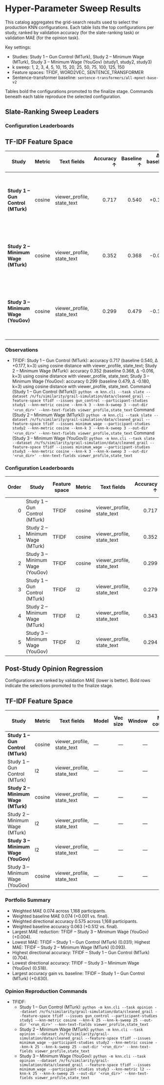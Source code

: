 # Hyper-Parameter Sweep Results

This catalog aggregates the grid-search results used to select the production KNN configurations. Each table lists the top configurations per study, ranked by validation accuracy (for the slate-ranking task) or validation MAE (for the opinion task).

Key settings:
- Studies: Study 1 – Gun Control (MTurk), Study 2 – Minimum Wage (MTurk), Study 3 – Minimum Wage (YouGov) (study1, study2, study3)
- k sweep: 1, 2, 3, 4, 5, 10, 15, 20, 25, 50, 75, 100, 125, 150
- Feature spaces: TFIDF, WORD2VEC, SENTENCE_TRANSFORMER
- Sentence-transformer baseline: `sentence-transformers/all-mpnet-base-v2`

Tables bold the configurations promoted to the finalize stage. Commands beneath each table reproduce the selected configuration.


## Slate-Ranking Sweep Leaders

### Configuration Leaderboards

## TF-IDF Feature Space

| Study | Metric | Text fields | Accuracy ↑ | Baseline ↑ | Δ vs baseline ↑ | Best k | Eligible | Command |
| --- | --- | --- | ---: | ---: | ---: | ---: | ---: | --- |
| **Study 1 – Gun Control (MTurk)** | cosine | viewer_profile, state_text | 0.717 | 0.540 | +0.177 | 3 | 548 | `python -m knn.cli --task slate --dataset /n/fs/similarity/grail-simulation/data/cleaned_grail --feature-space tfidf --issues gun_control --participant-studies study1 --knn-metric cosine --knn-k 3 --knn-k-sweep 3 --out-dir '<run_dir>' --knn-text-fields viewer_profile,state_text` |
| **Study 2 – Minimum Wage (MTurk)** | cosine | viewer_profile, state_text | 0.352 | 0.368 | -0.016 | 3 | 671 | `python -m knn.cli --task slate --dataset /n/fs/similarity/grail-simulation/data/cleaned_grail --feature-space tfidf --issues minimum_wage --participant-studies study2 --knn-metric cosine --knn-k 3 --knn-k-sweep 3 --out-dir '<run_dir>' --knn-text-fields viewer_profile,state_text` |
| **Study 3 – Minimum Wage (YouGov)** | cosine | viewer_profile, state_text | 0.299 | 0.479 | -0.180 | 3 | 1,200 | `python -m knn.cli --task slate --dataset /n/fs/similarity/grail-simulation/data/cleaned_grail --feature-space tfidf --issues minimum_wage --participant-studies study3 --knn-metric cosine --knn-k 3 --knn-k-sweep 3 --out-dir '<run_dir>' --knn-text-fields viewer_profile,state_text` |


### Observations

- TFIDF: Study 1 – Gun Control (MTurk): accuracy 0.717 (baseline 0.540, Δ +0.177, k=3) using cosine distance with viewer_profile, state_text; Study 2 – Minimum Wage (MTurk): accuracy 0.352 (baseline 0.368, Δ -0.016, k=3) using cosine distance with viewer_profile, state_text; Study 3 – Minimum Wage (YouGov): accuracy 0.299 (baseline 0.479, Δ -0.180, k=3) using cosine distance with viewer_profile, state_text.
  Command (Study 1 – Gun Control (MTurk)): `python -m knn.cli --task slate --dataset /n/fs/similarity/grail-simulation/data/cleaned_grail --feature-space tfidf --issues gun_control --participant-studies study1 --knn-metric cosine --knn-k 3 --knn-k-sweep 3 --out-dir '<run_dir>' --knn-text-fields viewer_profile,state_text`
  Command (Study 2 – Minimum Wage (MTurk)): `python -m knn.cli --task slate --dataset /n/fs/similarity/grail-simulation/data/cleaned_grail --feature-space tfidf --issues minimum_wage --participant-studies study2 --knn-metric cosine --knn-k 3 --knn-k-sweep 3 --out-dir '<run_dir>' --knn-text-fields viewer_profile,state_text`
  Command (Study 3 – Minimum Wage (YouGov)): `python -m knn.cli --task slate --dataset /n/fs/similarity/grail-simulation/data/cleaned_grail --feature-space tfidf --issues minimum_wage --participant-studies study3 --knn-metric cosine --knn-k 3 --knn-k-sweep 3 --out-dir '<run_dir>' --knn-text-fields viewer_profile,state_text`


### Configuration Leaderboards

| Order | Study | Feature space | Metric | Text fields | Accuracy ↑ | Baseline ↑ | Δ vs baseline ↑ | Best k | Eligible |
| ---: | --- | --- | --- | --- | ---: | ---: | ---: | ---: | ---: |
| 0 | Study 1 – Gun Control (MTurk) | TFIDF | cosine | viewer_profile, state_text | 0.717 | 0.540 | +0.177 | 3 | 548 |
| 1 | Study 2 – Minimum Wage (MTurk) | TFIDF | cosine | viewer_profile, state_text | 0.352 | 0.368 | -0.016 | 3 | 671 |
| 2 | Study 3 – Minimum Wage (YouGov) | TFIDF | cosine | viewer_profile, state_text | 0.299 | 0.479 | -0.180 | 3 | 1,200 |
| 3 | Study 1 – Gun Control (MTurk) | TFIDF | l2 | viewer_profile, state_text | 0.279 | 0.540 | -0.261 | 3 | 548 |
| 4 | Study 2 – Minimum Wage (MTurk) | TFIDF | l2 | viewer_profile, state_text | 0.343 | 0.368 | -0.025 | 3 | 671 |
| 5 | Study 3 – Minimum Wage (YouGov) | TFIDF | l2 | viewer_profile, state_text | 0.294 | 0.479 | -0.185 | 3 | 1,200 |


## Post-Study Opinion Regression

Configurations are ranked by validation MAE (lower is better). Bold rows indicate the selections promoted to the finalize stage.

## TF-IDF Feature Space

| Study | Metric | Text fields | Model | Vec size | Window | Min count | Accuracy ↑ | Baseline ↑ | Δ vs baseline ↑ | Best k | Eligible | MAE ↓ | Δ vs baseline ↓ | RMSE ↓ | R² ↑ | Participants |
| --- | --- | --- | --- | ---: | ---: | ---: | ---: | ---: | ---: | ---: | ---: | ---: | ---: | ---: | ---: | ---: |
| **Study 1 – Gun Control (MTurk)** | cosine | viewer_profile, state_text | — | — | — | — | 0.704 | 0.074 | +0.630 | 25 | 162 | 0.031 | -0.006 | 0.038 | 0.982 | 162 |
| Study 1 – Gun Control (MTurk) | l2 | viewer_profile, state_text | — | — | — | — | 0.704 | 0.074 | +0.630 | 25 | 162 | 0.031 | -0.006 | 0.038 | 0.982 | 162 |
| **Study 2 – Minimum Wage (MTurk)** | cosine | viewer_profile, state_text | — | — | — | — | 0.533 | 0.061 | +0.473 | 25 | 165 | 0.093 | -0.003 | 0.128 | 0.786 | 165 |
| Study 2 – Minimum Wage (MTurk) | l2 | viewer_profile, state_text | — | — | — | — | 0.533 | 0.061 | +0.473 | 25 | 165 | 0.093 | -0.003 | 0.128 | 0.786 | 165 |
| **Study 3 – Minimum Wage (YouGov)** | l2 | viewer_profile, state_text | — | — | — | — | 0.525 | 0.058 | +0.467 | 25 | 257 | 0.088 | +0.004 | 0.126 | 0.766 | 257 |
| Study 3 – Minimum Wage (YouGov) | cosine | viewer_profile, state_text | — | — | — | — | 0.518 | 0.058 | +0.459 | 25 | 257 | 0.088 | +0.004 | 0.126 | 0.766 | 257 |

### Portfolio Summary

- Weighted MAE 0.074 across 1,168 participants.
- Weighted baseline MAE 0.074 (+0.001 vs. final).
- Weighted directional accuracy 0.575 across 1,168 participants.
- Weighted baseline accuracy 0.063 (+0.512 vs. final).
- Largest MAE reduction: TFIDF – Study 3 – Minimum Wage (YouGov) (+0.004).
- Lowest MAE: TFIDF – Study 1 – Gun Control (MTurk) (0.031); Highest MAE: TFIDF – Study 2 – Minimum Wage (MTurk) (0.093).
- Highest directional accuracy: TFIDF – Study 1 – Gun Control (MTurk) (0.704).
- Lowest directional accuracy: TFIDF – Study 3 – Minimum Wage (YouGov) (0.518).
- Largest accuracy gain vs. baseline: TFIDF – Study 1 – Gun Control (MTurk) (+0.630).

### Opinion Reproduction Commands

- TFIDF:
  - Study 1 – Gun Control (MTurk): `python -m knn.cli --task opinion --dataset /n/fs/similarity/grail-simulation/data/cleaned_grail --feature-space tfidf --issues gun_control --participant-studies study1 --knn-metric cosine --knn-k 25 --knn-k-sweep 25 --out-dir '<run_dir>' --knn-text-fields viewer_profile,state_text`
  - Study 2 – Minimum Wage (MTurk): `python -m knn.cli --task opinion --dataset /n/fs/similarity/grail-simulation/data/cleaned_grail --feature-space tfidf --issues minimum_wage --participant-studies study2 --knn-metric cosine --knn-k 25 --knn-k-sweep 25 --out-dir '<run_dir>' --knn-text-fields viewer_profile,state_text`
  - Study 3 – Minimum Wage (YouGov): `python -m knn.cli --task opinion --dataset /n/fs/similarity/grail-simulation/data/cleaned_grail --feature-space tfidf --issues minimum_wage --participant-studies study3 --knn-metric l2 --knn-k 25 --knn-k-sweep 25 --out-dir '<run_dir>' --knn-text-fields viewer_profile,state_text`

